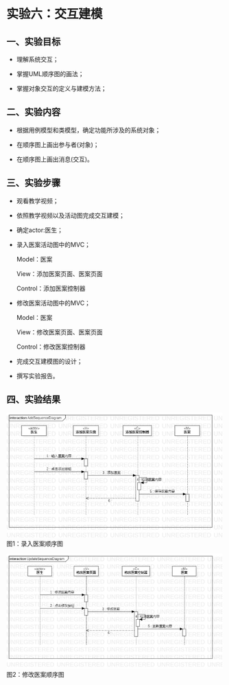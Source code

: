 # 实验六：交互建模

## 一、实验目标

- 理解系统交互；

- 掌握UML顺序图的画法；

- 掌握对象交互的定义与建模方法；

## 二、实验内容

- 根据用例模型和类模型，确定功能所涉及的系统对象；

- 在顺序图上画出参与者(对象)；

- 在顺序图上画出消息(交互)。

## 三、实验步骤

- 观看教学视频；

- 依照教学视频以及活动图完成交互建模；

- 确定actor:医生；

- 录入医案活动图中的MVC；

  Model：医案
  
  View：添加医案页面、医案页面
  
  Control：添加医案控制器
  
- 修改医案活动图中的MVC；

  Model：医案
  
  View：修改医案页面、医案页面
  
  Control：修改医案控制器

- 完成交互建模图的设计；

- 撰写实验报告。

## 四、实验结果
![录入医案顺序图](./Lab6_AddSequenceDiagram.jpg)  
图1：录入医案顺序图

![修改医案顺序图](./Lab6_UpdateSequenceDiagram.jpg)  
图2：修改医案顺序图
